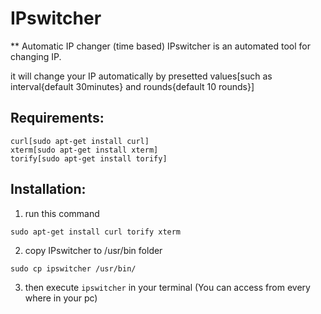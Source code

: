 # IPswitcher

** Automatic IP changer (time based) 
IPswitcher is an automated tool for changing IP.

it will change your IP automatically by presetted values[such as interval{default 30minutes} and rounds{default 10 rounds}]

## Requirements:
	curl[sudo apt-get install curl]
	xterm[sudo apt-get install xterm]
	torify[sudo apt-get install torify]

## Installation:
1. run this command 
	
  `sudo apt-get install curl torify xterm`

2. copy IPswitcher to /usr/bin folder
	
  `sudo cp ipswitcher /usr/bin/`

3. then execute 
	`ipswitcher` in your terminal (You can access from every where in your pc)
